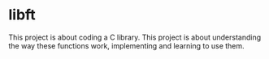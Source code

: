 # libft
This project is about coding a C library. This project is about understanding the way these functions work, implementing and learning to use them.
